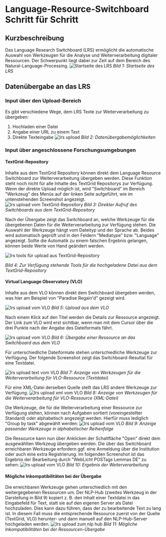 # Language-Resource-Switchboard Schritt für Schritt
## **Kurzbeschreibung**
Das Language Research Switchboard (LRS) ermöglicht die automatische Auswahl von Werkzeugen für die Analyse und Weiterverarbeitung digitaler Ressourcen. Der Schwerpunkt liegt dabei zur Zeit auf dem Bereich des Natural-Language-Processing.
![Startseite des LRS](img/lrs_1_home.png)
*Bild 1: Startseite des LRS*

## **Datenübergabe an das LRS**
### **Input über den Upload-Bereich**

Es gibt verschiedene Wege, dem LRS Texte zur Weiterverarbeitung zu übergeben:
1. Hochladen einer Datei
2. Angabe einer URL zu einem Text
3. Direkte Texteingabe
![lrs upload](img/lrs_2a_upload.png)
*Bild 2: Datenübergabemöglichkeiten*


### **Input über angeschlossene Forschungsumgebungen**
#### **TextGrid-Repository**
Inhalte aus dem TextGrid Repository können direkt dem Language Resource Switchboard zur Weiterverarbeitung übergeben werden. Diese Funktion steht noch nicht für alle Inhalte des TextGrid Repositorys zur Verfügung. Wenn der direkte Upload möglich ist, wird "Switchboard" im Bereich "Werkzeug" des Menüs auf der linken Seite aufgeführt, wie im untenstehenden Screenshot angezeigt.
![lrs upload vom TextGrid-Repository](img/lrs_2d1_from_textgrid.png)
*Bild 3: Direkter Aufruf des Switchboards aus dem TextGrid-Repository*


Nach der Übergabe zeigt das Switchboard an, welche Werkzeuge für die übergebenen Daten für die Weiterverarbeitung zur Verfügung stehen. Die Auswahl der Werkzeuge hängt vom Dateityp und der Sprache ab. Beides wird automatisch geprüft und in den Feldern "Mediatype" bzw. "Language" angezeigt. Sollte die Automatik zu einem falschen Ergebnis gelangen, können beide Werte von Hand geändert werden.

![lrs tools für upload aus TextGrid-Repository](img/lrs_2d2_from_textgrid_tools.png)

*Bild 4: Zur Verfügung stehende Tools für die hochgeladene Datei aus dem TextGrid-Repository*


#### **Virtual Language Observatory (VLO)**
Inhalte aus dem VLO können direkt dem Switchboard übergeben werden, was hier am Beispiel von "Paradise Regain'd" gezeigt wird. 

![lrs upload vom VLO](img/lrs_2e1_vlo_result.png)
*Bild 5: Upload aus dem VLO*


Nach einem Klick auf den Titel werden die Details zur Ressource angezeigt. Der Link zum VLO wird erst sichtbar, wenn man mit dem Cursor über die drei Punkte nach der Angabe des Dateiformats fährt.

![lrs upload vom VLO](img/lrs_2e2a_vlo_link_xml_to_lrs.png)
*Bild 6: Übergabe einer Ressource an das Switchboard aus dem VLO*


Für unterschiedliche Dateiformate stehen unterschiedliche Werkzeuge zur Verfügung. Der folgende Screenshot zeigt das Switchboard-Resultat für eine Textdatei.

![lrs upload text vom VLO](img/lrs_2e3b_vlo_tools_for_plaintext.png)
*Bild 7: Anzeige von Werkzeugen für die Weiterverarbeitung für VLO-Ressource (Textdatei)*


Für eine XML-Datei derselben Quelle stellt das LRS andere Werkzeuge zur Verfügung.
![lrs upload xml vom VLO](img/lrs_2e3_vlo_tools_for_xml_source.png)
*Bild 8: Anzeige von Werkzeugen für die Weiterverarbeitung für VLO-Ressource (XML-Datei)*


Die Werkzeuge, die für die Weiterverarbeitung einer Ressource zur Verfügung stehen, können nach Aufgaben sortiert (voreingestellter Standard) oder alphabetisch angezeigt werden. Hierfür muss lediglich "Group by task" abgewählt werden:
![lrs upload vom VLO](img/lrs_3a_tools_by_name_after_upload.png)
*Bild 9: Anzeige passender Werkzeuge in alphabetischer Reihenfolge*


Die Ressource kann nun über Anklicken der Schaltfläche "Open" direkt dem ausgewählten Werkzeug übergeben werden. Die über das Switchboard erreichbaren Werkzeuge erfordern ggf. eine Anmeldung über die Institution oder auch eine extra Registrierung. Im folgenden Screenshot ist das Ergebnis der Bearbeitung durch "WebLicht POSTags Lemmas DE" zu sehen:
![lrs upload vom VLO](img/lrs_4b_result_weblicht_lemma.png)
*Bild 10: Ergebnis der Weiterverarbeitung*

#### **Mögliche Inkompatibilitäten bei der Übergabe**

Die erreichbaren Werkzeuge gehen unterschiedlich mit den weitergegebenen Ressourcen um. Der NLP-Hub (zweites Werkzeug in der Darstellung in Bild 9) kopiert z. B. den Inhalt einer Textdatei in das Eingabefeld für Text, statt sie auf den eigenen Server als Datei hochzuladen. Dies kann dazu führen, dass der zu bearbeitende Text zu lang ist. In diesem Fall muss die entsprechende Ressource zuerst von der Quelle (TextGrid, VLO) herunter- und dann manuell auf den NLP-Hub-Server hochgeladen werden.
![lrs upload zum nlp hub](img/lrs_5_nlp_hub_max_4000_characters.png)
*Bild 11: Mögliche Inkompatibilitäten bei der Ressourcen-Übergabe*
